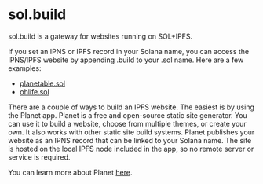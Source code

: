 # sol.build

sol.build is a gateway for websites running on SOL+IPFS.

If you set an IPNS or IPFS record in your Solana name, you can access the IPNS/IPFS website by appending .build to your .sol name. Here are a few examples:

- [planetable.sol](https://planetable.sol.build/)
- [ohlife.sol](https://ohlife.sol.build/)

There are a couple of ways to build an IPFS website. The easiest is by using the Planet app. Planet is a free and open-source static site generator. You can use it to build a website, choose from multiple themes, or create your own. It also works with other static site build systems. Planet publishes your website as an IPNS record that can be linked to your Solana name. The site is hosted on the local IPFS node included in the app, so no remote server or service is required.

You can learn more about Planet [here](https://planetable.xyz/guides/).